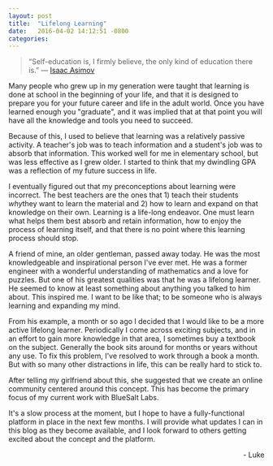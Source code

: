 ```yaml
---
layout: post
title:  "Lifelong Learning"
date:   2016-04-02 14:12:51 -0800
categories: 
---
```


<blockquote>“Self-education is, I firmly believe, the only kind of education there is.”
<span class="blockquote-subtext">― <a href="http://www.goodreads.com/author/show/16667.Isaac_Asimov">Isaac Asimov</a></span>
</blockquote>


Many people who grew up in my generation were taught that learning is done at school in the beginning of your life, and that it is designed to prepare you for your future career and life in the adult world. Once you have learned enough you "graduate", and it was implied that at that point you will have all the knowledge and tools you need to succeed.

Because of this, I used to believe that learning was a relatively passive activity. A teacher's job was to teach information and a student's job was to absorb that information. This worked well for me in elementary school, but was less effective as I grew older. I started to think that my dwindling GPA was a reflection of my future success in life.

I eventually figured out that my preconceptions about learning were incorrect. The best teachers are the ones that 1) teach their students *why*they want to learn the material and 2) how to learn and expand on that knowledge on their own. Learning is a life-long endeavor. One must learn what helps them best absorb and retain information, how to enjoy the process of learning itself, and that there is no point where this learning process should stop.

A friend of mine, an older gentleman, passed away today. He was the most knowledgeable and inspirational person I've ever met. He was a former engineer with a wonderful understanding of mathematics and a love for puzzles. But one of his greatest qualities was that he was a lifelong learner. He seemed to know at least something about anything you talked to him about. This inspired me. I want to be like that; to be someone who is always learning and expanding my mind.

From his example, a month or so ago I decided that I would like to be a more active lifelong learner. Periodically I come across exciting subjects, and in an effort to gain more knowledge in that area, I sometimes buy a textbook on the subject. Generally the book sits around for months or years without any use. To fix this problem, I've resolved to work through a book a month. But with so many other distractions in life, this can be really hard to stick to.

After telling my girlfriend about this, she suggested that we create an online community centered around this concept. This has become the primary focus of my current work with BlueSalt Labs.

It's a slow process at the moment, but I hope to have a fully-functional platform in place in the next few months. I will provide what updates I can in this blog as they become available, and I look forward to others getting excited about the concept and the platform. <!--If you have any questions, comments, suggestions, etc., please leave a comment below!-->


<p style="text-align:right;"> - Luke</p>